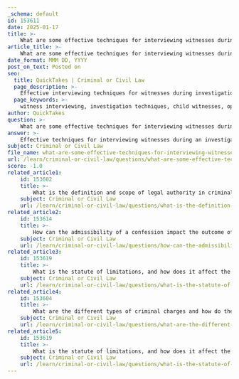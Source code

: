 ```yaml
---
_schema: default
id: 153611
date: 2025-01-17
title: >-
    What are some effective techniques for interviewing witnesses during an investigation?
article_title: >-
    What are some effective techniques for interviewing witnesses during an investigation?
date_format: MMM DD, YYYY
post_on_text: Posted on
seo:
  title: QuickTakes | Criminal or Civil Law
  page_description: >-
    Effective interviewing techniques for witnesses during investigations, focusing on strategies for child witnesses, including open-ended questions, rapport building, and memory-enhancing methods.
  page_keywords: >-
    witness interviewing, investigation techniques, child witnesses, open-ended questions, rapport building, cultural sensitivity, memory recall, ethical practices, interview best practices
author: QuickTakes
question: >-
    What are some effective techniques for interviewing witnesses during an investigation?
answer: >-
    Effective techniques for interviewing witnesses during an investigation, particularly child witnesses, are crucial for obtaining accurate and reliable information. Here are some key strategies based on best practices and research in the field:\n\n1. **Use of Open-Ended Prompts**: Interviewers should prioritize broad, open-ended questions that allow witnesses to share their experiences in their own words. For example, asking "Can you tell me what happened?" encourages a narrative response rather than a simple yes or no answer.\n\n2. **Developmentally Appropriate Language**: It is essential to use language that is suitable for the witness's age and developmental level. This ensures that the witness understands the questions and feels comfortable responding. For child witnesses, using simple and clear language is particularly important.\n\n3. **Avoid Leading Questions**: Ethical interviewing practices emphasize the importance of avoiding leading or closed-ended questions, which can suggest answers and distort the witness's testimony. Instead, interviewers should focus on questions that allow the witness to provide detailed accounts of their experiences.\n\n4. **Building Rapport**: Establishing a trusting relationship with the witness is vital. Interviewers can build rapport by being patient, showing empathy, and creating a comfortable environment. This may involve using child-friendly approaches, such as engaging in light conversation before the interview begins.\n\n5. **Cultural Sensitivity**: Interviewers must be aware of and sensitive to the cultural backgrounds of witnesses. Understanding how cultural factors may influence communication styles and perceptions of authority can help create a more effective interview environment.\n\n6. **Memory-Enhancing Techniques**: Techniques that enhance memory recall, such as encouraging witnesses to visualize the event or recount it in a different order, can be beneficial. These methods can help witnesses access more detailed memories.\n\n7. **Follow-Up Questions**: After an initial response, follow-up questions can help clarify details and encourage the witness to elaborate on their account. This technique can lead to richer and more comprehensive testimonies.\n\n8. **Training and Best Practices**: Interviewers should be trained in best practices for conducting interviews, particularly with vulnerable populations like children. Continuous education on the psychological impacts of the interview process and the importance of ethical standards is essential.\n\nBy employing these techniques, investigators can improve the quality of witness testimonies, which is critical for the integrity of the investigation and the judicial process.
subject: Criminal or Civil Law
file_name: what-are-some-effective-techniques-for-interviewing-witnesses-during-an-investigation.md
url: /learn/criminal-or-civil-law/questions/what-are-some-effective-techniques-for-interviewing-witnesses-during-an-investigation
score: -1.0
related_article1:
    id: 153602
    title: >-
        What is the definition and scope of legal authority in criminal law?
    subject: Criminal or Civil Law
    url: /learn/criminal-or-civil-law/questions/what-is-the-definition-and-scope-of-legal-authority-in-criminal-law
related_article2:
    id: 153614
    title: >-
        How can the admissibility of a confession impact the outcome of a court case?
    subject: Criminal or Civil Law
    url: /learn/criminal-or-civil-law/questions/how-can-the-admissibility-of-a-confession-impact-the-outcome-of-a-court-case
related_article3:
    id: 153619
    title: >-
        What is the statute of limitations, and how does it affect the prosecution of crimes?
    subject: Criminal or Civil Law
    url: /learn/criminal-or-civil-law/questions/what-is-the-statute-of-limitations-and-how-does-it-affect-the-prosecution-of-crimes
related_article4:
    id: 153604
    title: >-
        What are the different types of criminal charges and how do they impact individuals?
    subject: Criminal or Civil Law
    url: /learn/criminal-or-civil-law/questions/what-are-the-different-types-of-criminal-charges-and-how-do-they-impact-individuals
related_article5:
    id: 153619
    title: >-
        What is the statute of limitations, and how does it affect the prosecution of crimes?
    subject: Criminal or Civil Law
    url: /learn/criminal-or-civil-law/questions/what-is-the-statute-of-limitations-and-how-does-it-affect-the-prosecution-of-crimes
---
```


&nbsp;